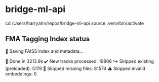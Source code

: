 # bridge-ml-api

cd /Users/harryahn/repos/bridge-ml-api
source .venv/bin/activate

## FMA Tagging Index status
💾 Saving FAISS index and metadata...

🎉 Done in 3213.9s
✔️  New tracks processed: 19806
↪️  Skipped existing (preloaded): 5179
🚫 Skipped missing files: 81574
⚠️  Skipped invalid embeddings: 0